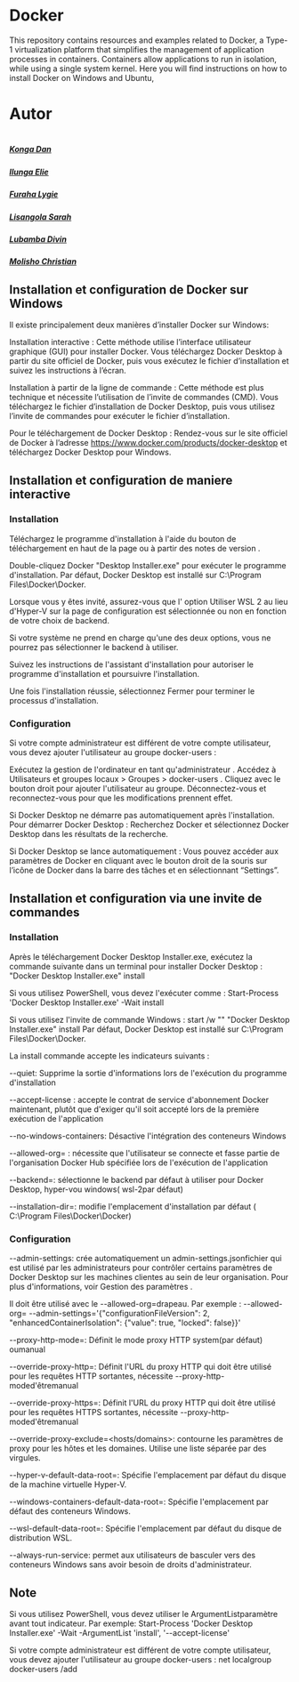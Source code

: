 # Docker
This repository contains resources and examples related to Docker, a Type-1 virtualization platform that simplifies the management of application processes in containers. Containers allow applications to run in isolation, while using a single system kernel. Here you will find instructions on how to install Docker on Windows and Ubuntu,

# Autor #
<div style="display:flex;align-items:center">

<div style="display:flex;align-items:center">
    <div>
        <h5> <a href='https://github.com/KongaDan'>Konga Dan</a> </h5>
        <h5> <a href='https://github.com/JulioIlunga'>Ilunga Elie</a> </h5>
        <h5> <a href='https://github.com/Lygie-Furaha'>Furaha Lygie</a> </h5>
        <h5> <a href='https://github.com/Marisel4'>Lisangola Sarah</a> </h5>
        <h5> <a href=''>Lubamba Divin</a> </h5>
        <h5> <a href='https://github.com/MolishoTheProgrammer'>Molisho Christian</a> </h5>
<div>
    
</div>

Installation et configuration de Docker sur Windows  
---------------------------------------------------

Il existe principalement deux manières d’installer Docker sur Windows:

Installation interactive : Cette méthode utilise l’interface utilisateur graphique (GUI) pour installer Docker. Vous téléchargez Docker Desktop à partir du site officiel de Docker, puis vous exécutez le fichier d’installation et suivez les instructions à l’écran.

Installation à partir de la ligne de commande : Cette méthode est plus technique et nécessite l’utilisation de l’invite de commandes (CMD). Vous téléchargez le fichier d’installation de Docker Desktop, puis vous utilisez l’invite de commandes pour exécuter le fichier d’installation.

Pour le téléchargement de Docker Desktop : Rendez-vous sur le site officiel de Docker à l’adresse https://www.docker.com/products/docker-desktop et téléchargez Docker Desktop pour Windows.


Installation et configuration de maniere interactive
----------------------------------------------------

### Installation 

Téléchargez le programme d'installation à l'aide du bouton de téléchargement en haut de la page ou à partir des notes de version .

Double-cliquez Docker "Desktop Installer.exe" pour exécuter le programme d'installation. Par défaut, Docker Desktop est installé sur C:\Program Files\Docker\Docker.

Lorsque vous y êtes invité, assurez-vous que l' option Utiliser WSL 2 au lieu d'Hyper-V sur la page de configuration est sélectionnée ou non en fonction de votre choix de backend.

Si votre système ne prend en charge qu'une des deux options, vous ne pourrez pas sélectionner le backend à utiliser.

Suivez les instructions de l'assistant d'installation pour autoriser le programme d'installation et poursuivre l'installation.

Une fois l'installation réussie, sélectionnez Fermer pour terminer le processus d'installation.

### Configuration 

Si votre compte administrateur est différent de votre compte utilisateur, vous devez ajouter l'utilisateur au groupe docker-users :

Exécutez la gestion de l'ordinateur en tant qu'administrateur .
Accédez à Utilisateurs et groupes locaux > Groupes > docker-users .
Cliquez avec le bouton droit pour ajouter l'utilisateur au groupe.
Déconnectez-vous et reconnectez-vous pour que les modifications prennent effet.


Si Docker Desktop ne démarre pas automatiquement après l'installation.
Pour démarrer Docker Desktop :
Recherchez Docker et sélectionnez Docker Desktop dans les résultats de la recherche.

Si Docker Desktop se lance automatiquement :
Vous pouvez accéder aux paramètres de Docker en cliquant avec le bouton droit de la souris sur l’icône de Docker dans la barre des tâches et en sélectionnant “Settings”.


Installation et configuration via une invite de commandes
----------------------------------------------------------

### Installation 

Après le téléchargement Docker Desktop Installer.exe, exécutez la commande suivante dans un terminal pour installer Docker Desktop :
 "Docker Desktop Installer.exe" install

Si vous utilisez PowerShell, vous devez l'exécuter comme :
Start-Process 'Docker Desktop Installer.exe' -Wait install

Si vous utilisez l'invite de commande Windows :
start /w "" "Docker Desktop Installer.exe" install
Par défaut, Docker Desktop est installé sur C:\Program Files\Docker\Docker.

La install commande accepte les indicateurs suivants :

--quiet: Supprime la sortie d'informations lors de l'exécution du programme d'installation

--accept-license : accepte le contrat de service d'abonnement Docker  maintenant, plutôt que d'exiger qu'il soit accepté lors de la première exécution de l'application

--no-windows-containers: Désactive l'intégration des conteneurs Windows

--allowed-org=<org name> : nécessite que l'utilisateur se connecte et fasse partie de l'organisation Docker Hub spécifiée lors de l'exécution de l'application

--backend=<backend name>: sélectionne le backend par défaut à utiliser pour Docker Desktop, hyper-vou windows( wsl-2par défaut)

--installation-dir=<path>: modifie l'emplacement d'installation par défaut ( C:\Program Files\Docker\Docker)


### Configuration 

--admin-settings: crée automatiquement un admin-settings.jsonfichier qui est utilisé par les administrateurs pour contrôler certains paramètres de Docker Desktop sur les machines clientes au sein de leur organisation. Pour plus d'informations, voir Gestion des paramètres .

Il doit être utilisé avec le --allowed-org=<org name>drapeau.
Par exemple : --allowed-org=<org name> --admin-settings='{"configurationFileVersion": 2, "enhancedContainerIsolation": {"value": true, "locked": false}}'

--proxy-http-mode=<mode>: Définit le mode proxy HTTP system(par défaut) oumanual

--override-proxy-http=<URL>: Définit l'URL du proxy HTTP qui doit être utilisé pour les requêtes HTTP sortantes, nécessite --proxy-http-moded'êtremanual

--override-proxy-https=<URL>: Définit l'URL du proxy HTTP qui doit être utilisé pour les requêtes HTTPS sortantes, nécessite --proxy-http-moded'êtremanual

--override-proxy-exclude=<hosts/domains>: contourne les paramètres de proxy pour les hôtes et les domaines. Utilise une liste séparée par des virgules.

--hyper-v-default-data-root=<path>: Spécifie l'emplacement par défaut du disque de la machine virtuelle Hyper-V.

--windows-containers-default-data-root=<path>: Spécifie l'emplacement par défaut des conteneurs Windows.

--wsl-default-data-root=<path>: Spécifie l'emplacement par défaut du disque de distribution WSL.

--always-run-service: permet aux utilisateurs de basculer vers des conteneurs Windows sans avoir besoin de droits d'administrateur.

Note
----
Si vous utilisez PowerShell, vous devez utiliser le ArgumentListparamètre avant tout indicateur.
Par exemple: Start-Process 'Docker Desktop Installer.exe' -Wait -ArgumentList 'install', '--accept-license'

Si votre compte administrateur est différent de votre compte utilisateur, vous devez ajouter l'utilisateur au groupe docker-users :
 net localgroup docker-users <user> /add
